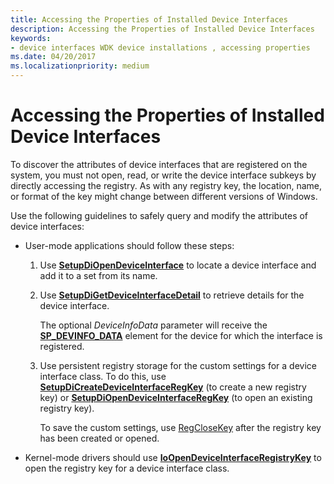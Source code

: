 ```yaml
---
title: Accessing the Properties of Installed Device Interfaces
description: Accessing the Properties of Installed Device Interfaces
keywords:
- device interfaces WDK device installations , accessing properties
ms.date: 04/20/2017
ms.localizationpriority: medium
---
```


# Accessing the Properties of Installed Device Interfaces


To discover the attributes of device interfaces that are registered on the system, you must not open, read, or write the device interface subkeys by directly accessing the registry. As with any registry key, the location, name, or format of the key might change between different versions of Windows.

Use the following guidelines to safely query and modify the attributes of device interfaces:

-   User-mode applications should follow these steps:

    1.  Use [**SetupDiOpenDeviceInterface**](/windows/win32/api/setupapi/nf-setupapi-setupdiopendeviceinterfacea) to locate a device interface and add it to a set from its name.

    2.  Use [**SetupDiGetDeviceInterfaceDetail**](/windows/win32/api/setupapi/nf-setupapi-setupdigetdeviceinterfacedetaila) to retrieve details for the device interface.

        The optional *DeviceInfoData* parameter will receive the [**SP_DEVINFO_DATA**](/windows/win32/api/setupapi/ns-setupapi-sp_devinfo_data) element for the device for which the interface is registered.

    3.  Use persistent registry storage for the custom settings for a device interface class. To do this, use [**SetupDiCreateDeviceInterfaceRegKey**](/windows/win32/api/setupapi/nf-setupapi-setupdicreatedeviceinterfaceregkeya) (to create a new registry key) or [**SetupDiOpenDeviceInterfaceRegKey**](/windows/win32/api/setupapi/nf-setupapi-setupdiopendeviceinterfaceregkey) (to open an existing registry key).

        To save the custom settings, use [RegCloseKey](/windows/win32/api/winreg/nf-winreg-regclosekey) after the registry key has been created or opened.

-   Kernel-mode drivers should use [**IoOpenDeviceInterfaceRegistryKey**](/windows-hardware/drivers/ddi/wdm/nf-wdm-ioopendeviceinterfaceregistrykey) to open the registry key for a device interface class.

